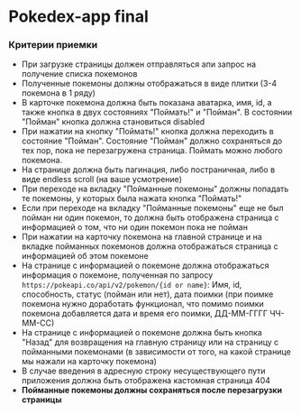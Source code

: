 # Pokedex-app final

### Критерии приемки

- При загрузке страницы должен отправляться апи запрос на получение списка покемонов
- Полученные покемоны должны отображаться в виде плитки (3-4 покемона в 1 ряду)
- В карточке покемона должна быть показана аватарка, имя, id, а также кнопка в двух состояниях "Поймать!" и "Пойман". В состоянии "Пойман" кнопка должна становиться disabled
- При нажатии на кнопку "Поймать!" кнопка должна переходить в состояние "Пойман". Состояние "Пойман" должно сохраняться до тех пор, пока не перезагружена страница. Поймать можно любого покемона.
- На странице должна быть пагинация, либо постраничная, либо в виде endless scroll (на ваше усмотрение)
- При переходе на вкладку "Пойманные покемоны" должны попадать те покемоны, у которых была нажата кнопка "Поймать!"
- Если при переходе на вкладку "Пойманные покемоны" еще не был пойман ни один покемон, то должна быть отображена страница с информацией о том, что ни один покемон пока не пойман
- При нажатии на карточку покемона на главной странице и на вкладке пойманных покемонов должна отображаться страница с информацией об этом покемоне
- На странице с информацией о покемоне должна отображаться информация о покемоне, полученная по запросу `https://pokeapi.co/api/v2/pokemon/{id or name}`: Имя, id, способность, статус (пойман или нет), дата поимки (при поимке покемона нужно доработать функционал, что помимо поимки покемона добавляется дата и время его поимки, ДД-ММ-ГГГГ ЧЧ-ММ-СС)
- На странице с информацией о покемоне должна быть кнопка "Назад" для возвращения на главную страницу или на страницу с пойманными покемонами (в зависимости от того, на какой странице мы нажали на карточку покемона)
- В случае введения в адресную строку несуществующего пути приложения должна быть отображена кастомная страница 404
- **Пойманные покемоны должны сохраняться после перезагрузки страницы**
